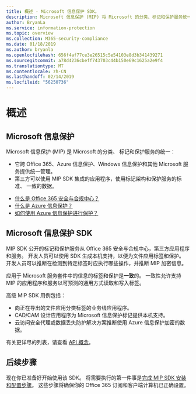 ```yaml
---
title: 概述 - Microsoft 信息保护 SDK。
description: Microsoft 信息保护 (MIP) 将 Microsoft 的分类、标记和保护服务统一到一个管理体验和软件开发工具包 (SDK) 中。
author: BryanLa
ms.service: information-protection
ms.topic: overview
ms.collection: M365-security-compliance
ms.date: 01/18/2019
ms.author: bryanla
ms.openlocfilehash: 656f4af77ce3e26515c5e54103e8d3b341439271
ms.sourcegitcommit: a78d4236cbeff743703c44b150e69c1625a2e9f4
ms.translationtype: MT
ms.contentlocale: zh-CN
ms.lasthandoff: 02/14/2019
ms.locfileid: "56250736"
---
```

# <a name="overview"></a>概述

## <a name="microsoft-information-protection"></a>Microsoft 信息保护

Microsoft 信息保护 (MIP) 是 Microsoft 的分类、 标记和保护服务的统一：

- 它跨 Office 365、Azure 信息保护、Windows 信息保护和其他 Microsoft 服务提供统一管理。 
- 第三方可以使用 MIP SDK 集成的应用程序，使用标记架构和保护服务的标准、 一致的数据。

* [什么是 Office 365 安全与合规中心？](https://docs.microsoft.com/office365/securitycompliance/)
* [什么是 Azure 信息保护？](/azure/information-protection/understand-explore/what-is-information-protection)
* [如何使用 Azure 信息保护进行保护？](/azure/information-protection/understand-explore/what-is-information-protection#how-data-is-protected)

## <a name="microsoft-information-protection-sdk"></a>Microsoft 信息保护 SDK

MIP SDK 公开的标记和保护服务从 Office 365 安全与合规中心，第三方应用程序和服务。 开发人员可以使用 SDK 生成本机支持，以便为文件应用标签和保护。 开发人员可以推断在检测到特定标签时应执行哪些操作，并推断 MIP 加密信息。 

应用于 Microsoft 服务套件中的信息的标签和保护是**一致**的。 一致性允许支持 MIP 的应用程序和服务以可预测的通用方式读取和写入标签。

高级 MIP SDK 用例包括：

* 向正在导出的文件应用分类标签的业务线应用程序。
* CAD/CAM 设计应用程序为 Microsoft 信息保护标记提供本机支持。
* 云访问安全代理或数据丢失防护解决方案推断使用 Azure 信息保护加密的数据。

有关更详尽的列表，请查看 [API 概念](concept-apis-use-cases.md)。

## <a name="next-steps"></a>后续步骤

现在你已准备好开始使用该 SDK。 将需要执行的第一件事是[完成 MIP SDK 安装和配置步骤](setup-configure-mip.md)。 这些步骤将确保你的 Office 365 订阅和客户端计算机已正确设置。

